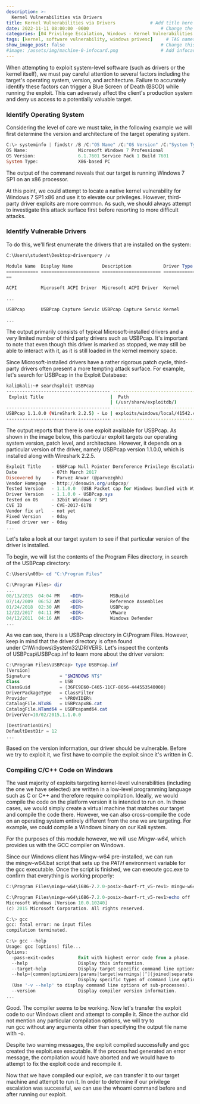 ```yaml
---
description: >-
  Kernel Vulnerabilities via Drivers
title: Kernel Vulnerabilities via Drivers             # Add title here
date: 2022-11-11 08:00:00 -0600                           # Change the date to match completion date
categories: [04 Privilege Escalation, Windows - Kernel Vulnerabilities via Drivers]                     # Change Templates to Writeup
tags: [kernel, software vulnerability, windows privesc]     # TAG names should always be lowercase; replace template with writeup, and add relevant tags
show_image_post: false                                    # Change this to true
#image: /assets/img/machine-0-infocard.png                # Add infocard image here for post preview image
---
```

When attempting to exploit system-level software (such as drivers or the kernel itself), we must pay careful attention to several factors including the target's operating system, version, and architecture. Failure to accurately identify these factors can trigger a Blue Screen of Death (BSOD) while running the exploit. This can adversely affect the client's production system and deny us access to a potentially valuable target.

### Identify Operating System

Considering the level of care we must take, in the following example we will first determine the version and architecture of the target operating system.

```powershell
C:\> systeminfo | findstr /B /C:"OS Name" /C:"OS Version" /C:"System Type"
OS Name:                   Microsoft Windows 7 Professional
OS Version:                6.1.7601 Service Pack 1 Build 7601
System Type:               X86-based PC
```

The output of the command reveals that our target is running Windows 7 SP1 on an x86 processor.

At this point, we could attempt to locate a native kernel vulnerability for Windows 7 SP1 x86 and use it to elevate our privileges. However, third-party driver exploits are more common. As such, we should always attempt to investigate this attack surface first before resorting to more difficult attacks.

### Identify Vulnerable Drivers

To do this, we'll first enumerate the drivers that are installed on the system:

```powershell
C:\Users\student\Desktop>driverquery /v

Module Name  Display Name           Description            Driver Type   Start Mode State      Status     Accept Stop Accept Pause Paged Pool Code(bytes) BSS(byLink) Date              Path                                             Init(bytes
============ ====================== ====================== ============= ========== ========== ========== =========== ============ ========== ========== ============================ ================================================ ========
==

ACPI         Microsoft ACPI Driver  Microsoft ACPI Driver  Kernel        Boot    Running    OK         TRUE        FALSE        77,824     143,360    0 11/20/2010 12:37:52 AM C:\Windows\system32\drivers\ACPI.sys             8,192

...

USBPcap      USBPcap Capture Servic USBPcap Capture Servic Kernel        Manual     Stopped    OK         FALSE       FALSE        7,040      9,600      0 10/2/2015 2:08:15 AM   C:\Windows\system32\DRIVERS\USBPcap.sys          2,176

...
```

The output primarily consists of typical Microsoft-installed drivers and a very limited number of third party drivers such as USBPcap. It's important to note that even though this driver is marked as stopped, we may still be able to interact with it, as it is still loaded in the kernel memory space.

Since Microsoft-installed drivers have a rather rigorous patch cycle, third-party drivers often present a more tempting attack surface. For example, let's search for USBPcap in the Exploit Database:

```bash
kali@kali:~# searchsploit USBPcap
--------------------------------------- ----------------------------------------
 Exploit Title                         |  Path
                                       | (/usr/share/exploitdb/)
--------------------------------------- ----------------------------------------
USBPcap 1.1.0.0 (WireShark 2.2.5) - Lo | exploits/windows/local/41542.c
--------------------------------------- ----------------------------------------
```

The output reports that there is one exploit available for USBPcap. As shown in the image below, this particular exploit targets our operating system version, patch level, and architecture. However, it depends on a particular version of the driver, namely USBPcap version 1.1.0.0, which is installed along with Wireshark 2.2.5.

```powershell
Exploit Title    - USBPcap Null Pointer Dereference Privilege Escalation
Date             - 07th March 2017
Discovered by    - Parvez Anwar (@parvezghh)
Vendor Homepage  - http://desowin.org/usbpcap/ 
Tested Version   - 1.1.0.0  (USB Packet cap for Windows bundled with WireShark 2.2.5)
Driver Version   - 1.1.0.0 - USBPcap.sys
Tested on OS     - 32bit Windows 7 SP1 
CVE ID           - CVE-2017-6178
Vendor fix url   - not yet
Fixed Version    - 0day
Fixed driver ver - 0day
...
```

Let's take a look at our target system to see if that particular version of the driver is installed.

To begin, we will list the contents of the Program Files directory, in search of the USBPcap directory:

```powershell
C:\Users\n00b> cd "C:\Program Files"

C:\Program Files> dir
...
08/13/2015  04:04 PM    <DIR>          MSBuild
07/14/2009  06:52 AM    <DIR>          Reference Assemblies
01/24/2018  02:30 AM    <DIR>          USBPcap
12/22/2017  04:11 PM    <DIR>          VMware
04/12/2011  04:16 AM    <DIR>          Windows Defender
...
```

As we can see, there is a USBPcap directory in C\\Program Files. However, keep in mind that the driver directory is often found under C:\\Windows\\System32\\DRIVERS. Let's inspect the contents of USBPcap\\USBPcap.inf to learn more about the driver version:

```powershell
C:\Program Files\USBPcap> type USBPcap.inf
[Version]
Signature           = "$WINDOWS NT$"
Class               = USB
ClassGuid           = {36FC9E60-C465-11CF-8056-444553540000}
DriverPackageType   = ClassFilter
Provider            = %PROVIDER%
CatalogFile.NTx86   = USBPcapx86.cat
CatalogFile.NTamd64 = USBPcapamd64.cat
DriverVer=10/02/2015,1.1.0.0

[DestinationDirs]
DefaultDestDir = 12
...
```

Based on the version information, our driver should be vulnerable. Before we try to exploit it, we first have to compile the exploit since it's written in C.

### Compiling C/C++ Code on Windows

The vast majority of exploits targeting kernel-level vulnerabilities (including the one we have selected) are written in a low-level programming language such as C or C++ and therefore require compilation. Ideally, we would compile the code on the platform version it is intended to run on. In those cases, we would simply create a virtual machine that matches our target and compile the code there. However, we can also cross-compile the code on an operating system entirely different from the one we are targeting. For example, we could compile a Windows binary on our Kali system.

For the purposes of this module however, we will use _Mingw-w64_, which provides us with the GCC compiler on Windows.

Since our Windows client has Mingw-w64 pre-installed, we can run the mingw-w64.bat script that sets up the _PATH_ environment variable for the gcc executable. Once the script is finished, we can execute gcc.exe to confirm that everything is working properly:

```powershell
C:\Program Files\mingw-w64\i686-7.2.0-posix-dwarf-rt_v5-rev1> mingw-w64.bat

C:\Program Files\mingw-w64\i686-7.2.0-posix-dwarf-rt_v5-rev1>echo off
Microsoft Windows [Version 10.0.10240]
(c) 2015 Microsoft Corporation. All rights reserved.

C:\> gcc
gcc: fatal error: no input files
compilation terminated.

C:\> gcc --help
Usage: gcc [options] file...
Options:
  -pass-exit-codes         Exit with highest error code from a phase.
  --help                   Display this information.
  --target-help            Display target specific command line options.
  --help={common|optimizers|params|target|warnings|[^]{joined|separate|undocumented}}[
                           Display specific types of command line options.
  (Use '-v --help' to display command line options of sub-processes).
  --version                Display compiler version information.
...
```

Good. The compiler seems to be working. Now let's transfer the exploit code to our Windows client and attempt to compile it. Since the author did not mention any particular compilation options, we will try to run gcc without any arguments other than specifying the output file name with -o.

Despite two warning messages, the exploit compiled successfully and gcc created the exploit.exe executable. If the process had generated an error message, the compilation would have aborted and we would have to attempt to fix the exploit code and recompile it.

Now that we have compiled our exploit, we can transfer it to our target machine and attempt to run it. In order to determine if our privilege escalation was successful, we can use the whoami command before and after running our exploit.